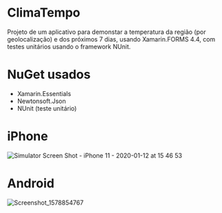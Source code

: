 # ClimaTempo
Projeto de um aplicativo para demonstar a temperatura da região (por geolocalização) e dos próximos 7 dias, usando Xamarin.FORMS 4.4, com testes unitários usando o framework NUnit.
 
 # NuGet usados
  - Xamarin.Essentials
  - Newtonsoft.Json
  - NUnit (teste unitário)
  
 
 # iPhone
![Simulator Screen Shot - iPhone 11 - 2020-01-12 at 15 46 53](https://user-images.githubusercontent.com/8354309/72228940-c0396500-3589-11ea-8ff1-4c4c5bd481a0.png)


# Android
![Screenshot_1578854767](https://user-images.githubusercontent.com/8354309/72228968-f4148a80-3589-11ea-89ba-4dac7e89beca.png)
